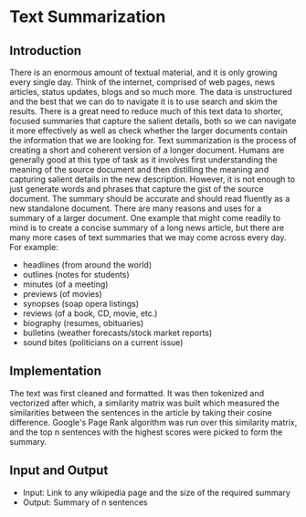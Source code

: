 # Text Summarization
## Introduction
There is an enormous amount of textual material, and it is only growing every single day.
Think of the internet, comprised of web pages, news articles, status updates, blogs and so much more. The data is unstructured and the best that we can do to navigate it is to use search and skim the results. There is a great need to reduce much of this text data to shorter, focused summaries that capture the salient details, both so we can navigate it more effectively as well as check whether the larger documents contain the information that we are looking for.
Text summarization is the process of creating a short and coherent version of a longer document.
Humans are generally good at this type of task as it involves first understanding the meaning of the source document and then distilling the meaning and capturing salient details in the new description. However, it is not enough to just generate words and phrases that capture the gist of the source document. The summary should be accurate and should read fluently as a new standalone document. There are many reasons and uses for a summary of a larger document.
One example that might come readily to mind is to create a concise summary of a long news article, but there are many more cases of text summaries that we may come across every day. For example:
- headlines (from around the world)
- outlines (notes for students)
- minutes (of a meeting)
- previews (of movies)
- synopses (soap opera listings)
- reviews (of a book, CD, movie, etc.)
- biography (resumes, obituaries)
- bulletins (weather forecasts/stock market reports)
- sound bites (politicians on a current issue)

## Implementation
The text was first cleaned and formatted. It was then tokenized and vectorized after which, a similarity matrix was built which measured the similarities between the sentences in the article by taking their cosine difference. Google's Page Rank algorithm was run over this similarity matrix, and the top n sentences with the highest scores were picked to form the summary.

## Input and Output
* Input: Link to any wikipedia page and the size of the required summary 
* Output: Summary of n sentences
